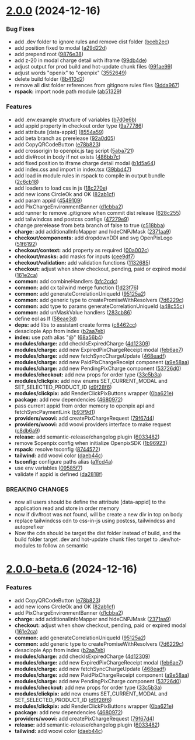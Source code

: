# [2.0.0](https://github.com/HallexCosta/clickpix-react/compare/v1.0.0...v2.0.0) (2024-12-16)


### Bug Fixes

* add .dev folder to ignore rules and remove dist folder ([bceb2ec](https://github.com/HallexCosta/clickpix-react/commit/bceb2ec79bb6ef3b2b2149c2ccba2255293ac081))
* add position fixed to modal ([a29d22d](https://github.com/HallexCosta/clickpix-react/commit/a29d22dbf2d4ff667bd422d5ae988f7c5c23b12d))
* add prepend root ([9876e38](https://github.com/HallexCosta/clickpix-react/commit/9876e38eaeb764a4939b6ce7d9652cf124711270))
* add z-20 in modal charge detail with iframe ([99db4de](https://github.com/HallexCosta/clickpix-react/commit/99db4de8632ec1c0a499a868690bc12c39d1589a))
* adjust output for prod build and hot-update chunk files ([991ae99](https://github.com/HallexCosta/clickpix-react/commit/991ae99fb482ec56898c11dd6be58f7e1a8579ea))
* adjust words "openix" to "openpix" ([3552649](https://github.com/HallexCosta/clickpix-react/commit/3552649ed5b9c060ca5a8266e918e862a54105f1))
* delete build folder ([8b410d2](https://github.com/HallexCosta/clickpix-react/commit/8b410d23f61cbdadc8a5a882be6f463c689f36b2))
* remove all dist folder references from gitignore rules files ([9dda967](https://github.com/HallexCosta/clickpix-react/commit/9dda967a262c7ecff77de886eec665532bbba1b2))
* **rspack:** import node:path module ([ab51329](https://github.com/HallexCosta/clickpix-react/commit/ab51329b8cb0e38679bbe88a6ddfec2b80d1254b))


### Features

* add .env.example structure of variables ([b7d0e6b](https://github.com/HallexCosta/clickpix-react/commit/b7d0e6b419abbe1ce6d4cfa90d264237bf549133))
* add appid property in checkout order type ([9a77786](https://github.com/HallexCosta/clickpix-react/commit/9a7778694c458ab3a2c8290c9e2e99fca479301e))
* add attribute [data-appid] ([8554a59](https://github.com/HallexCosta/clickpix-react/commit/8554a59e33732950a6baba962dad7c0089c9c237))
* add beta branch as prerelease ([92a0d05](https://github.com/HallexCosta/clickpix-react/commit/92a0d0589b841dffaf61100f2f66ffabeac0dd70))
* add CopyQRCodeButton ([e78b823](https://github.com/HallexCosta/clickpix-react/commit/e78b823c24cbc278c6d632297d2be9361bb3d266))
* add crossorigin to openpix.js tag script ([5aba721](https://github.com/HallexCosta/clickpix-react/commit/5aba721d4a73aae412d6e5ad502a5e90d70408d8))
* add div#root in body if not exists ([486bb7c](https://github.com/HallexCosta/clickpix-react/commit/486bb7c0514c703b74a34ba2d32597c338806158))
* add fixed position to iframe charge detail modal ([b1d5a64](https://github.com/HallexCosta/clickpix-react/commit/b1d5a64ec529a2d23ae3b27ba4d693c0f2ea64a8))
* add index.css and import in index.tsx ([39bbd47](https://github.com/HallexCosta/clickpix-react/commit/39bbd47469665d95c75a15384d14bd19aa7a391f))
* add load in module rules in rspack to compile in output bundle ([2c6cb18](https://github.com/HallexCosta/clickpix-react/commit/2c6cb1886b5df7a260b737f179edddea9d75530e))
* add loaders to load css in js ([18c270e](https://github.com/HallexCosta/clickpix-react/commit/18c270e0e5e5629aa00cd0dc2c5a215e4a773aa4))
* add new icons CircleOk and OK ([82ab1cf](https://github.com/HallexCosta/clickpix-react/commit/82ab1cf2ed8826feaf5e1b77b16b91439a271469))
* add param appid ([4549109](https://github.com/HallexCosta/clickpix-react/commit/45491093b3a7883666c950f6993121a0a763a459))
* add PixChargeEnvironmentBanner ([d1cbba2](https://github.com/HallexCosta/clickpix-react/commit/d1cbba20e6ced5fb43054003d440f7900b810ff8))
* add runner to remove .gitignore when commit dist release ([628c255](https://github.com/HallexCosta/clickpix-react/commit/628c255728e7f064b37cf9b88613e77515163dbf))
* add tailwindcss and postcss configs ([47279e9](https://github.com/HallexCosta/clickpix-react/commit/47279e9ce56c94d5e481f1bf0997398704e65e26))
* change prerelease from beta branch of false to true ([c518bba](https://github.com/HallexCosta/clickpix-react/commit/c518bbad7dd3e5881127042e8d9ecffbd1a86864))
* **charge:** add additionalInfoMapper and hideCNPJMask ([2371aa9](https://github.com/HallexCosta/clickpix-react/commit/2371aa9dae4c872dd003ddc42285b8abeb2a2a5f))
* **checkout/components:** add dropdownDDI and svg OpenPixLogo ([51f6192](https://github.com/HallexCosta/clickpix-react/commit/51f6192855c4f696fd2f3736bd4cb95abdf2be76))
* **checkout/context:** add property as required ([00a002c](https://github.com/HallexCosta/clickpix-react/commit/00a002c62a7f89d021725a5c5173a19bd9c6c5dd))
* **checkout/masks:** add masks for inputs ([cee9df7](https://github.com/HallexCosta/clickpix-react/commit/cee9df76a8f42a3d563172de6df09176ed4bc1df))
* **checkout/validation:** add validation functions ([1132685](https://github.com/HallexCosta/clickpix-react/commit/11326858a01d39325aabc241d72246a1029e1de5))
* **checkout:** adjust when show checkout, pending, paid or expired modal ([161e2ca](https://github.com/HallexCosta/clickpix-react/commit/161e2cae8cb3f59dec9f49c0d55333b14d5ec4e8))
* **common:** add combineHandlers ([bfc2cdc](https://github.com/HallexCosta/clickpix-react/commit/bfc2cdcfea48240a6a74163916f501d39f867d47))
* **common:** add cx tailwind merge function ([1d23f76](https://github.com/HallexCosta/clickpix-react/commit/1d23f76d803b664722ba19523c67232486d06b66))
* **common:** add generateCorrelationUniqueId ([95125a2](https://github.com/HallexCosta/clickpix-react/commit/95125a20d34e9c6cbdb7ec45e2399644f6277dc8))
* **common:** add generic type to createPromiseWithResolvers ([7d6229c](https://github.com/HallexCosta/clickpix-react/commit/7d6229c98dfcbce7093b87d6fcc22295b2d3a5ea))
* **common:** add type to params generateCorrelationUniqueId ([a48c55c](https://github.com/HallexCosta/clickpix-react/commit/a48c55ccfb9f5655adb11123e05c41735d51bc79))
* **common:** add unMaskValue handlers ([283cb86](https://github.com/HallexCosta/clickpix-react/commit/283cb8610132fe4fbbb97894c446788a4ab3fe6b))
* define eol as lf ([58eae3d](https://github.com/HallexCosta/clickpix-react/commit/58eae3d8754d9dcd2f08d41992ec11bbfe8ebd42))
* **deps:** add libs to assistant create forms ([c8462cc](https://github.com/HallexCosta/clickpix-react/commit/c8462cc245398ae7ca36d383acb29f00fc664a13))
* desaclople App from index ([b2aa7eb](https://github.com/HallexCosta/clickpix-react/commit/b2aa7ebffb05baa5c35ffccea6af3559c8835eaf))
* **index:** use path alias "@" ([68a56b4](https://github.com/HallexCosta/clickpix-react/commit/68a56b48eb6eba4b3755c8efdc5d3d2556d0ed32))
* **modules/charge:** add checkIsExpiredCharge ([4d12309](https://github.com/HallexCosta/clickpix-react/commit/4d12309041d6eb10872a2382d67067c8364426b2))
* **modules/charge:** add new ExpiredPixChargeReceipt modal ([feb6ae7](https://github.com/HallexCosta/clickpix-react/commit/feb6ae767f0b00facc7c307c6b8d956ad1f8f9c5))
* **modules/charge:** add new fetchSyncChargeUpdate ([468eadf](https://github.com/HallexCosta/clickpix-react/commit/468eadf2771fe57464710517c4a328922382d77b))
* **modules/charge:** add new PaidPixChargeReceipt component ([a9e58aa](https://github.com/HallexCosta/clickpix-react/commit/a9e58aa8c82458cef1764b25df372c02f7fbd02f))
* **modules/charge:** add new PendingPixCharge component ([53726d0](https://github.com/HallexCosta/clickpix-react/commit/53726d0d559ef1b84b2c6379c290c82c17df6ee7))
* **modules/checkout:** add new props for order type ([33c5b3a](https://github.com/HallexCosta/clickpix-react/commit/33c5b3a1509ee0fb4b3484ca4742d9f53ff79548))
* **modules/clickpix:** add new enums SET_CURRENT_MODAL and SET_SELECTED_PRODUCT_ID ([d9f28f6](https://github.com/HallexCosta/clickpix-react/commit/d9f28f6ad78353eeefbc7ed18f98bab31fd67331))
* **modules/clickpix:** add RenderClickPixButtons wrapper ([0ba621e](https://github.com/HallexCosta/clickpix-react/commit/0ba621e6bfa6808bfd4adcd9b9c6bad827c84f4d))
* **package:** add new dependencies ([4680972](https://github.com/HallexCosta/clickpix-react/commit/4680972de43dac953190ab385efc39315f79493d))
* pass current appid from order memory to openpix api and fetchSyncPaymentLink ([b93f9d1](https://github.com/HallexCosta/clickpix-react/commit/b93f9d1dde5967725dc55cb533358bb61e2f7760))
* **providers/woovi:** add createPixChargeRequest ([79f67d4](https://github.com/HallexCosta/clickpix-react/commit/79f67d43347d250e2b74b5b8bb0ce359e3783556))
* **providers/woovi:** add woovi providers interface to make request ([c8db6a9](https://github.com/HallexCosta/clickpix-react/commit/c8db6a9e9b07cf7ac86147dbe1105d27068b4d6e))
* **release:** add semantic-release/changelog plugin ([6033482](https://github.com/HallexCosta/clickpix-react/commit/60334829501c6eb44a35314f8234d2e90a27469a))
* remove $openpix config when initialize OpenpixSDK ([1b96923](https://github.com/HallexCosta/clickpix-react/commit/1b969232277ffeb18a4472c4de50debdda9255e6))
* **rspack:** resolve tsconfig ([8744572](https://github.com/HallexCosta/clickpix-react/commit/874457248ebb9686a308f34283c190126e37fe42))
* **tailwind:** add woovi color ([daeb44c](https://github.com/HallexCosta/clickpix-react/commit/daeb44ce2437be7cfce92164e71067d787345a41))
* **tsconfig:** configure paths alias ([a1fcd4a](https://github.com/HallexCosta/clickpix-react/commit/a1fcd4a52554bfec2f08cbb83b78fcf3357e2e1c))
* use env variables ([09585f7](https://github.com/HallexCosta/clickpix-react/commit/09585f7dd0a197dc6901fa541d7650095b338f94))
* validate if appid is defined ([da2818f](https://github.com/HallexCosta/clickpix-react/commit/da2818fe7aafb773c9d9f6f5413e0bc41016772c))


### BREAKING CHANGES

* now all users should be define the attribute [data-appid] to the application read and store in order memory
* now if div#root was not found, will be create a new div
in top on body
* replace tailwindcss cdn to css-in-js using postcss,
tailwindcss and autoprefixer
* Now the cdn should be target the dist folder instead of
build, and the build folder target .dev and hot-update chunk files
target to .dev/hot-modules to follow an semantic

# [2.0.0-beta.6](https://github.com/HallexCosta/clickpix-react/compare/v2.0.0-beta.5...v2.0.0-beta.6) (2024-12-16)


### Features

* add CopyQRCodeButton ([e78b823](https://github.com/HallexCosta/clickpix-react/commit/e78b823c24cbc278c6d632297d2be9361bb3d266))
* add new icons CircleOk and OK ([82ab1cf](https://github.com/HallexCosta/clickpix-react/commit/82ab1cf2ed8826feaf5e1b77b16b91439a271469))
* add PixChargeEnvironmentBanner ([d1cbba2](https://github.com/HallexCosta/clickpix-react/commit/d1cbba20e6ced5fb43054003d440f7900b810ff8))
* **charge:** add additionalInfoMapper and hideCNPJMask ([2371aa9](https://github.com/HallexCosta/clickpix-react/commit/2371aa9dae4c872dd003ddc42285b8abeb2a2a5f))
* **checkout:** adjust when show checkout, pending, paid or expired modal ([161e2ca](https://github.com/HallexCosta/clickpix-react/commit/161e2cae8cb3f59dec9f49c0d55333b14d5ec4e8))
* **common:** add generateCorrelationUniqueId ([95125a2](https://github.com/HallexCosta/clickpix-react/commit/95125a20d34e9c6cbdb7ec45e2399644f6277dc8))
* **common:** add generic type to createPromiseWithResolvers ([7d6229c](https://github.com/HallexCosta/clickpix-react/commit/7d6229c98dfcbce7093b87d6fcc22295b2d3a5ea))
* desaclople App from index ([b2aa7eb](https://github.com/HallexCosta/clickpix-react/commit/b2aa7ebffb05baa5c35ffccea6af3559c8835eaf))
* **modules/charge:** add checkIsExpiredCharge ([4d12309](https://github.com/HallexCosta/clickpix-react/commit/4d12309041d6eb10872a2382d67067c8364426b2))
* **modules/charge:** add new ExpiredPixChargeReceipt modal ([feb6ae7](https://github.com/HallexCosta/clickpix-react/commit/feb6ae767f0b00facc7c307c6b8d956ad1f8f9c5))
* **modules/charge:** add new fetchSyncChargeUpdate ([468eadf](https://github.com/HallexCosta/clickpix-react/commit/468eadf2771fe57464710517c4a328922382d77b))
* **modules/charge:** add new PaidPixChargeReceipt component ([a9e58aa](https://github.com/HallexCosta/clickpix-react/commit/a9e58aa8c82458cef1764b25df372c02f7fbd02f))
* **modules/charge:** add new PendingPixCharge component ([53726d0](https://github.com/HallexCosta/clickpix-react/commit/53726d0d559ef1b84b2c6379c290c82c17df6ee7))
* **modules/checkout:** add new props for order type ([33c5b3a](https://github.com/HallexCosta/clickpix-react/commit/33c5b3a1509ee0fb4b3484ca4742d9f53ff79548))
* **modules/clickpix:** add new enums SET_CURRENT_MODAL and SET_SELECTED_PRODUCT_ID ([d9f28f6](https://github.com/HallexCosta/clickpix-react/commit/d9f28f6ad78353eeefbc7ed18f98bab31fd67331))
* **modules/clickpix:** add RenderClickPixButtons wrapper ([0ba621e](https://github.com/HallexCosta/clickpix-react/commit/0ba621e6bfa6808bfd4adcd9b9c6bad827c84f4d))
* **package:** add new dependencies ([4680972](https://github.com/HallexCosta/clickpix-react/commit/4680972de43dac953190ab385efc39315f79493d))
* **providers/woovi:** add createPixChargeRequest ([79f67d4](https://github.com/HallexCosta/clickpix-react/commit/79f67d43347d250e2b74b5b8bb0ce359e3783556))
* **release:** add semantic-release/changelog plugin ([6033482](https://github.com/HallexCosta/clickpix-react/commit/60334829501c6eb44a35314f8234d2e90a27469a))
* **tailwind:** add woovi color ([daeb44c](https://github.com/HallexCosta/clickpix-react/commit/daeb44ce2437be7cfce92164e71067d787345a41))
